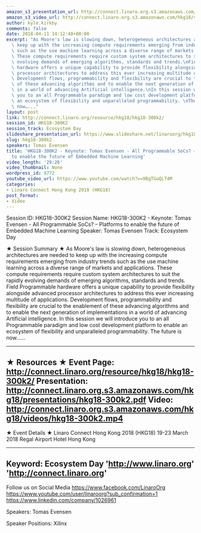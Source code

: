 ```yaml
---
amazon_s3_presentation_url: http://connect.linaro.org.s3.amazonaws.com/hkg18/presentations/hkg18-300k2.pdf
amazon_s3_video_url: http://connect.linaro.org.s3.amazonaws.com/hkg18/videos/hkg18-300k2.mp4
author: kyle.kirkby
comments: false
date: 2018-04-11 14:12:48+00:00
excerpt: "As Moore's law is slowing down, heterogeneous architectures are needed to\
  \ keep up with the increasing compute requirements emerging from industry trends\
  \ such as the use machine learning across a diverse range of markets and applications.\
  \ These compute requirements require custom system architectures to suit the rapidly\
  \ evolving demands of emerging algorithms, standards and trends.\nField Programmable\
  \ hardware offers a unique capability to provide flexibility alongside advanced\
  \ processor architectures to address this ever increasing multitude of applications.\
  \ Development flows, programmability and flexibility are crucial to the enablement\
  \ of these advancing algorithms and to enable the next generation of implementations\
  \ in a world of advancing Artificial intelligence.\nIn this session we will introduce\
  \ you to an all Programmable paradigm and low cost development platform to enable\
  \ an ecosystem of flexibility and unparalleled programmability. \nThe future is\
  \ now…..."
layout: post
link: http://connect.linaro.org/resource/hkg18/hkg18-300k2/
session_id: HKG18-300K2
session_track: Ecosystem Day
slideshare_presentation_url: https://www.slideshare.net/linaroorg/hkg18300k2-keynote-tomas-evensen-all-programmable-socs-platforms-to-enable-the-future-of-embedded-machine-learning
slug: hkg18-300k2
speakers: Tomas Evensen
title: 'HKG18-300K2 - Keynote: Tomas Evensen - All Programmable SoCs? – Platforms
  to enable the future of Embedded Machine Learning'
video_length: '29:26'
video_thumbnail: None
wordpress_id: 8772
youtube_video_url: https://www.youtube.com/watch?v=9BgTGuQLT4M
categories:
- Linaro Connect Hong Kong 2018 (HKG18)
post_format:
- Video
---
```


Session ID: HKG18-300K2
Session Name: HKG18-300K2 - Keynote: Tomas Evensen - All Programmable SoCs? – Platforms to enable the future of Embedded Machine Learning
Speaker: Tomas Evensen
Track: Ecosystem Day


★ Session Summary ★
As Moore's law is slowing down, heterogeneous architectures are needed to keep up with the increasing compute requirements emerging from industry trends such as the use machine learning across a diverse range of markets and applications. These compute requirements require custom system architectures to suit the rapidly evolving demands of emerging algorithms, standards and trends.
Field Programmable hardware offers a unique capability to provide flexibility alongside advanced processor architectures to address this ever increasing multitude of applications. Development flows, programmability and flexibility are crucial to the enablement of these advancing algorithms and to enable the next generation of implementations in a world of advancing Artificial intelligence.
In this session we will introduce you to an all Programmable paradigm and low cost development platform to enable an ecosystem of flexibility and unparalleled programmability. 
The future is now…... 

---------------------------------------------------
★ Resources ★
Event Page: http://connect.linaro.org/resource/hkg18/hkg18-300k2/
Presentation: http://connect.linaro.org.s3.amazonaws.com/hkg18/presentations/hkg18-300k2.pdf
Video: http://connect.linaro.org.s3.amazonaws.com/hkg18/videos/hkg18-300k2.mp4
 ---------------------------------------------------
★ Event Details ★
Linaro Connect Hong Kong 2018 (HKG18)
19-23 March 2018 
Regal Airport Hotel Hong Kong

---------------------------------------------------
Keyword: Ecosystem Day
'http://www.linaro.org'
'http://connect.linaro.org'
---------------------------------------------------
Follow us on Social Media
https://www.facebook.com/LinaroOrg
https://www.youtube.com/user/linaroorg?sub_confirmation=1
https://www.linkedin.com/company/1026961

Speakers: Tomas Evensen

Speaker Positions: Xilinx


